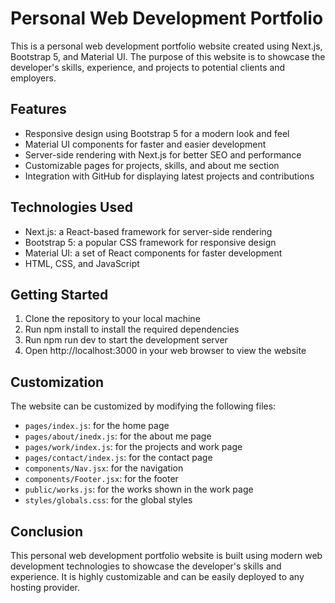 # Personal Web Development Portfolio

This is a personal web development portfolio website created using Next.js, Bootstrap 5, and Material UI. The purpose of this website is to showcase the developer's skills, experience, and projects to potential clients and employers.

## Features

- Responsive design using Bootstrap 5 for a modern look and feel
- Material UI components for faster and easier development
- Server-side rendering with Next.js for better SEO and performance
- Customizable pages for projects, skills, and about me section
- Integration with GitHub for displaying latest projects and contributions

## Technologies Used

- Next.js: a React-based framework for server-side rendering
- Bootstrap 5: a popular CSS framework for responsive design
- Material UI: a set of React components for faster development
- HTML, CSS, and JavaScript

## Getting Started

1. Clone the repository to your local machine
2. Run npm install to install the required dependencies
3. Run npm run dev to start the development server
4. Open http://localhost:3000 in your web browser to view the website

## Customization

The website can be customized by modifying the following files:

- `pages/index.js`: for the home page
- `pages/about/inedx.js`: for the about me page
- `pages/work/index.js`: for the projects and work page
- `pages/contact/index.js`: for the contact page
- `components/Nav.jsx`: for the navigation
- `components/Footer.jsx`: for the footer
- `public/works.js`: for the works shown in the work page
- `styles/globals.css`: for the global styles

## Conclusion

This personal web development portfolio website is built using modern web development technologies to showcase the developer's skills and experience. It is highly customizable and can be easily deployed to any hosting provider.
